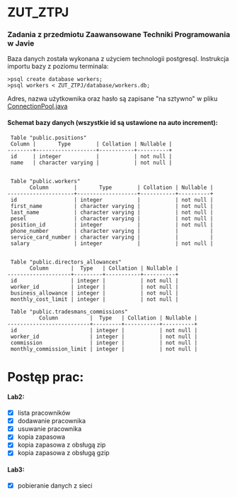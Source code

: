 # ZUT_ZTPJ
### Zadania z przedmiotu Zaawansowane Techniki Programowania w Javie

Baza danych została wykonana z użyciem technologii postgresql. Instrukcja importu bazy z poziomu terminala:
```
>psql create database workers;
>psql workers < ZUT_ZTPJ/database/workers.db;
```
Adres, nazwa użytkownika oraz hasło są zapisane "na sztywno" w pliku [ConnectionPool.java](ZTPJ/src/main/java/dao/ConnectionPool.java)

#### Schemat bazy danych (wszystkie id są ustawione na auto increment):
```
 Table "public.positions"
 Column |       Type        | Collation | Nullable |                
--------+-------------------+-----------+----------+
 id     | integer           |           | not null | 
 name   | character varying |           | not null |


 Table "public.workers"
       Column        |       Type        | Collation | Nullable |              
---------------------+-------------------+-----------+----------+
 id                  | integer           |           | not null |
 first_name          | character varying |           | not null | 
 last_name           | character varying |           | not null | 
 pesel               | character varying |           | not null | 
 position_id         | integer           |           | not null | 
 phone_number        | character varying |           |          | 
 service_card_number | character varying |           |          | 
 salary              | integer           |           | not null | 


 Table "public.directors_allowances"
       Column       |  Type   | Collation | Nullable |                      
--------------------+---------+-----------+----------+
 id                 | integer |           | not null |
 worker_id          | integer |           | not null | 
 business_allowance | integer |           | not null | 
 monthly_cost_limit | integer |           | not null |
 
 Table "public.tradesmans_commissions"
          Column          |  Type   | Collation | Nullable |
--------------------------+---------+-----------+----------+
 id                       | integer |           | not null |
 worker_id                | integer |           | not null | 
 commission               | integer |           | not null | 
 monthly_commission_limit | integer |           | not null | 

```

# Postęp prac:
#### Lab2:
- [x] lista pracowników
- [x] dodawanie pracownika
- [x] usuwanie pracownika
- [x] kopia zapasowa
- [x] kopia zapasowa z obsługą zip
- [x] kopia zapasowa z obsługą gzip

#### Lab3:
- [x] pobieranie danych z sieci
